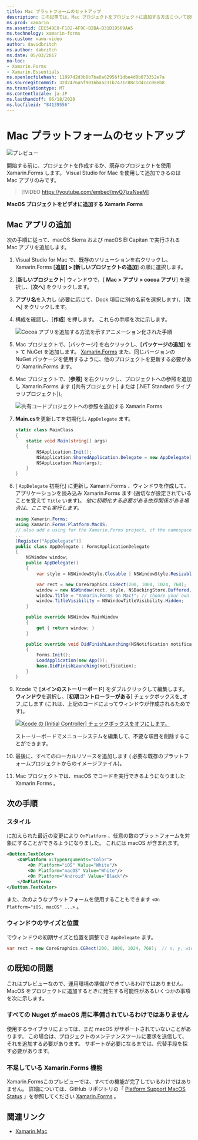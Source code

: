 ```yaml
---
title: Mac プラットフォームのセットアップ
description: この記事では、Mac プロジェクトをプロジェクトに追加する方法について説明し Xamarin.Forms ます。これにより、macOS Sierra と MacOS El Capitan で実行できるアプリが生成されます。
ms.prod: xamarin
ms.assetid: EEC549E0-F182-4F9C-B2BA-B31D19569AA5
ms.technology: xamarin-forms
ms.custom: xamu-video
author: davidbritch
ms.author: dabritch
ms.date: 05/03/2017
no-loc:
- Xamarin.Forms
- Xamarin.Essentials
ms.openlocfilehash: 11897d2d3b8b7ba0a62956f1dbe4d8b873352e7a
ms.sourcegitcommit: 32d2476a5f9016baa231b7471c88c1d4ccc08eb8
ms.translationtype: MT
ms.contentlocale: ja-JP
ms.lasthandoff: 06/18/2020
ms.locfileid: "84139556"
---
```

# <a name="mac-platform-setup"></a>Mac プラットフォームのセットアップ

![プレビュー](~/media/shared/preview.png)

開始する前に、プロジェクトを作成するか、既存のプロジェクトを使用 Xamarin.Forms します。 Visual Studio for Mac を使用して追加できるのは Mac アプリのみです。

> [!VIDEO https://youtube.com/embed/mvQ7jzaNseM]

**MacOS プロジェクトをビデオに追加する Xamarin.Forms**

## <a name="adding-a-mac-app"></a>Mac アプリの追加

次の手順に従って、macOS Sierra および macOS El Capitan で実行される Mac アプリを追加します。

1. Visual Studio for Mac で、既存のソリューションを右クリックし、 Xamarin.Forms [**追加] > [新しいプロジェクトの追加**] の順に選択します。

2. [**新しいプロジェクト**] ウィンドウで、[ **Mac > アプリ > cocoa アプリ**] を選択し、[**次へ**] をクリックします。

3. **アプリ名**を入力し (必要に応じて、Dock 項目に別の名前を選択します)、[**次へ**] をクリックします。

4. 構成を確認し、[**作成**] を押します。 これらの手順を次に示します。

    ![Cocoa アプリを追加する方法を示すアニメーション化された手順](mac-images/add-macos-proj.gif)

5. Mac プロジェクトで、[パッケージ] を右クリックし、[**パッケージの追加**] を > て NuGet を追加します。 [Xamarin.Forms](https://www.nuget.org/packages/Xamarin.Forms/) また、同じバージョンの NuGet パッケージを使用するように、他のプロジェクトを更新する必要があり Xamarin.Forms ます。

6. Mac プロジェクトで、[**参照**] を右クリックし、プロジェクトへの参照を追加し Xamarin.Forms ます ([共有プロジェクト] または [.NET Standard ライブラリプロジェクト])。

    ![共有コードプロジェクトへの参照を追加する Xamarin.Forms](mac-images/references-sml.png)

7. **Main.cs**を更新してを初期化し `AppDelegate` ます。

    ```csharp
    static class MainClass
    {
        static void Main(string[] args)
        {
            NSApplication.Init();
            NSApplication.SharedApplication.Delegate = new AppDelegate(); // add this line
            NSApplication.Main(args);
        }
    }
    ```

8. [ `AppDelegate` 初期化] に更新し Xamarin.Forms 、ウィンドウを作成して、アプリケーションを読み込み Xamarin.Forms ます (適切なが設定されていることを覚えて `Title` います)。 _他に初期化する必要がある依存関係がある場合は、ここでも実行します。_

    ```csharp
    using Xamarin.Forms;
    using Xamarin.Forms.Platform.MacOS;
    // also add a using for the Xamarin.Forms project, if the namespace is different to this file
    ...
    [Register("AppDelegate")]
    public class AppDelegate : FormsApplicationDelegate
    {
        NSWindow window;
        public AppDelegate()
        {
            var style = NSWindowStyle.Closable | NSWindowStyle.Resizable | NSWindowStyle.Titled;

            var rect = new CoreGraphics.CGRect(200, 1000, 1024, 768);
            window = new NSWindow(rect, style, NSBackingStore.Buffered, false);
            window.Title = "Xamarin.Forms on Mac!"; // choose your own Title here
            window.TitleVisibility = NSWindowTitleVisibility.Hidden;
        }

        public override NSWindow MainWindow
        {
            get { return window; }
        }

        public override void DidFinishLaunching(NSNotification notification)
        {
            Forms.Init();
            LoadApplication(new App());
            base.DidFinishLaunching(notification);
        }
    }
    ```

9. Xcode で [**メインのストーリーボード**] をダブルクリックして編集します。 **ウィンドウ**を選択し、[**初期コントローラーがある**] チェックボックスを_オフ_にします (これは、上記のコードによってウィンドウが作成されるためです)。

    [![Xcode の [Initial Controller] チェックボックスをオフにします。](mac-images/xcode-init-controller-sml.png)](mac-images/xcode-init-controller.png#lightbox)

    ストーリーボードでメニューシステムを編集して、不要な項目を削除することができます。

10. 最後に、すべてのローカルリソースを追加します ( 必要な既存のプラットフォームプロジェクトからのイメージファイル)。

11. Mac プロジェクトでは、macOS でコードを実行できるようになりました Xamarin.Forms 。

## <a name="next-steps"></a>次の手順

### <a name="styling"></a>スタイル

に加えられた最近の変更により `OnPlatform` 、任意の数のプラットフォームを対象にすることができるようになりました。 これには macOS が含まれます。

```xml
<Button.TextColor>
    <OnPlatform x:TypeArguments="Color">
        <On Platform="iOS" Value="White"/>
        <On Platform="macOS" Value="White"/>
        <On Platform="Android" Value="Black"/>
    </OnPlatform>
</Button.TextColor>
```

また、次のようなプラットフォームを使用することもできます `<On Platform="iOS, macOS" ...>` 。

### <a name="window-size-and-position"></a>ウィンドウのサイズと位置

でウィンドウの初期サイズと位置を調整でき `AppDelegate` ます。

```csharp
var rect = new CoreGraphics.CGRect(200, 1000, 1024, 768);  // x, y, width, height
```

## <a name="known-issues"></a>の既知の問題

これはプレビューなので、運用環境の準備ができているわけではありません。 MacOS をプロジェクトに追加するときに発生する可能性があるいくつかの事項を次に示します。

### <a name="not-all-nugets-are-ready-for-macos"></a>すべての Nuget が macOS 用に準備されているわけではありません

使用するライブラリによっては、まだ macOS がサポートされていないことがあります。 この場合は、プロジェクトのメンテナンスツールに要求を送信して、それを追加する必要があります。 サポートが必要になるまでは、代替手段を探す必要があります。

### <a name="missing-xamarinforms-features"></a>不足している Xamarin.Forms 機能

Xamarin.Formsこのプレビューでは、すべての機能が完了しているわけではありません。 詳細については、GitHub リポジトリの「 [Platform Support MacOS Status](https://github.com/xamarin/Xamarin.Forms/wiki/Platform-Support-macOS-Status) 」を参照してください [Xamarin.Forms](https://github.com/xamarin/Xamarin.Forms) 。

## <a name="related-links"></a>関連リンク

- [Xamarin.Mac](~/mac/index.yml)
